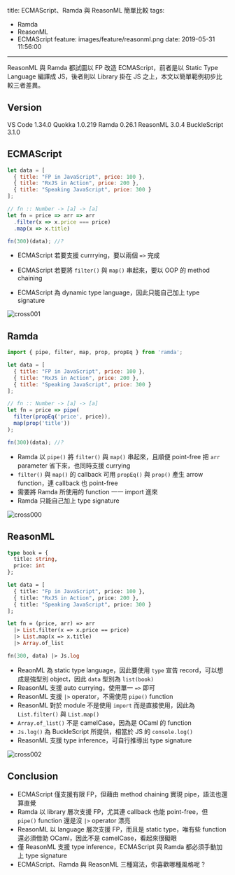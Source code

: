 title: ECMAScript、Ramda 與 ReasonML 簡單比較
tags:
  - Ramda
  - ReasonML
  - ECMAScript
feature: images/feature/reasonml.png
date: 2019-05-31 11:56:00
---
ReasonML 與 Ramda 都試圖以 FP 改造 ECMAScript，前者是以 Static Type Language 編譯成 JS，後者則以 Library 掛在 JS 之上，本文以簡單範例初步比較三者差異。

<!-- more -->

## Version

VS Code 1.34.0
Quokka 1.0.219
Ramda 0.26.1
ReasonML 3.0.4
BuckleScript 3.1.0

## ECMAScript

```javascript
let data = [
  { title: "FP in JavaScript", price: 100 },
  { title: "RxJS in Action", price: 200 },
  { title: "Speaking JavaScript", price: 300 }
];

// fn :: Number -> [a] -> [a]
let fn = price => arr => arr
  .filter(x => x.price === price)
  .map(x => x.title)

fn(300)(data); //?
```

* ECMAScript 若要支援 currrying，要以兩個 `=>` 完成

* ECMAScript 若要將 `filter()` 與 `map()` 串起來，要以 OOP 的 method chaining
* ECMAScript 為 dynamic type language，因此只能自己加上 type signature

![cross001](/images/reasonml/comparison/cross001.png)

## Ramda

```javascript
import { pipe, filter, map, prop, propEq } from 'ramda';

let data = [
  { title: "FP in JavaScript", price: 100 },
  { title: "RxJS in Action", price: 200 },
  { title: "Speaking JavaScript", price: 300 }
];

// fn :: Number -> [a] -> [a]
let fn = price => pipe(
  filter(propEq('price', price)),
  map(prop('title'))
);

fn(300)(data); //?
```

* Ramda 以 `pipe()` 將 `filter()` 與 `map()` 串起來，且順便 point-free 把 `arr` parameter 省下來，也同時支援 currying
* `filter()` 與 `map()` 的 callback 可用 `propEq()` 與 `prop()` 產生 arrow function，連 callback 也 point-free
* 需要將 Ramda 所使用的 function 一一 import 進來
* Ramda 只能自己加上 type signature

![cross000](/images/reasonml/comparison/cross000.png)

## ReasonML

```ocaml
type book = {
  title: string,
  price: int
};

let data = [
  { title: "Fp in JavaScript", price: 100 },
  { title: "RxJS in Action", price: 200 },
  { title: "Speaking JavaScript", price: 300 }
];

let fn = (price, arr) => arr
  |> List.filter(x => x.price == price) 
  |> List.map(x => x.title) 
  |> Array.of_list

fn(300, data) |> Js.log
```

* ReaonML 為 static type language，因此要使用 `type` 宣告 record，可以想成是強型別 object，因此 `data` 型別為 `list(book)`
* ReasonML 支援 auto currying，使用單一 `=>` 即可
* ReasonML 支援 `|>` operator，不需使用 `pipe()` function
* ReasonML 對於 module 不是使用 `import` 而是直接使用，因此為 `List.filter()` 與 `List.map()`
* `Array.of_list()` 不是 camelCase，因為是 OCaml 的 function
* `Js.log()` 為 BuckleScript 所提供，相當於 JS 的 `console.log()`
* ReasonML 支援 type inference，可自行推導出 type signature

![cross002](/images/reasonml/comparison/cross002.png)

## Conclusion

* ECMAScript 僅支援有限 FP，但藉由 method chaining 實現 pipe，語法也還算直覺
* Ramda 以 library 層次支援 FP，尤其連 callback 也能 point-free，但 `pipe()` function 還是沒 `|>` operator 漂亮
* ReasonML 以 language 層次支援 FP，而且是 static type，唯有些 function 還必須借助 OCaml，因此不是 camelCase，看起來很礙眼
* 僅 ReasonML 支援 type inference，ECMAScript 與 Ramda 都必須手動加上 type signature
* ECMAScript、Ramda 與 ReasonML 三種寫法，你喜歡哪種風格呢 ?
